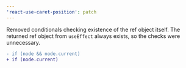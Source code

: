 ```yaml
---
'react-use-caret-position': patch
---
```


Removed conditionals checking existence of the ref object itself. The returned ref object from `useEffect` always exists, so the checks were unnecessary.

```diff
- if (node && node.current)
+ if (node.current)
```
